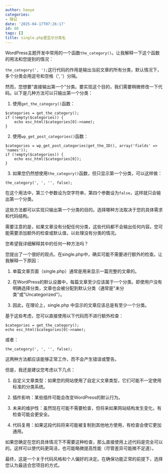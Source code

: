 ```yaml
---
author: haoye
categories:
- 随记
date: '2025-04-17T07:26:17'
id: 66
tags: []
title: single.php里显示分类名
---
```


WordPress主题开发中常用的一个函数`the_category()`。让我解释一下这个函数的用法和您提到的情况：

`the_category(', ');`这行代码的作用是输出当前文章的所有分类，默认情况下，多个分类会用逗号和空格（', '）分隔。

然而，您想要"直接输出第一个"分类。要实现这个目的，我们需要稍微修改一下代码。以下是几种方法可以只输出第一个分类：

  1. 使用`get_the_category()`函数：

    
    
    $categories = get_the_category();
    if (!empty($categories)) {
        echo esc_html($categories[0]->name);
    }
    

  2. 使用`wp_get_post_categories()`函数：

    
    
    $categories = wp_get_post_categories(get_the_ID(), array('fields' => 'names'));
    if (!empty($categories)) {
        echo esc_html($categories[0]);
    }
    

  3. 如果您仍然想使用`the_category()`函数，但只显示第一个分类，可以这样做：

    
    
    the_category(', ', '', false);
    

在这个用法中，第三个参数设为空字符串，第四个参数设为`false`，这样就只会输出第一个分类。

这些方法都可以实现只输出第一个分类的目的。选择哪种方法取决于您的具体需求和代码结构。

需要注意的是，如果文章没有分配任何分类，这些代码都不会输出任何内容。您可能需要添加额外的检查或默认值，以处理没有分类的情况。

您希望我详细解释其中的任何一种方法吗？

您提出了一个很好的观点。在single.php中，确实可能不需要进行额外的检查。让我解释一下原因：

  1. 单篇文章页面（single.php）通常是用来显示一篇完整的文章的。

  2. 在WordPress的默认设置中，每篇文章至少应该属于一个分类。即使用户没有明确选择分类，文章也会被分配到默认分类（通常是"未分类"或"Uncategorized"）。

  3. 因此，在理论上，single.php 中显示的文章应该总是有至少一个分类。

基于这些考虑，您可以直接使用以下代码而不进行额外检查：

    
    
    $categories = get_the_category();
    echo esc_html($categories[0]->name);
    

或者：

    
    
    the_category(', ', '', false);
    

这两种方法都应该能够正常工作，而不会产生错误或警告。

但是，我还是建议您考虑以下几点：

  1. 自定义文章类型：如果您的网站使用了自定义文章类型，它们可能不一定使用标准的分类系统。

  2. 插件影响：某些插件可能会改变WordPress的默认行为。

  3. 未来的维护性：虽然现在可能不需要检查，但将来如果网站结构发生变化，有检查可能会更安全。

  4. 代码复用：如果这段代码将来可能被复制到其他地方使用，有检查会使它更加通用。

如果您确定在您的具体情况下不需要这种检查，那么直接使用上述代码是完全可以的。这样可以使代码更简洁，也可能略微提高性能（尽管差异可能微不足道）。

最终，这是一个关于代码风格和个人偏好的决定。在确保功能正常的前提下，选择您认为最适合您项目的方式。

